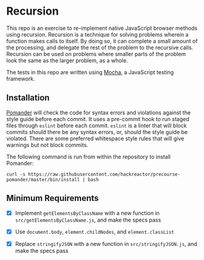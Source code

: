 # Recursion

This repo is an exercise to re-implement native JavaScript browser methods using recursion. Recursion is a technique for solving problems wherein a function makes calls to itself. By doing so, it can complete a small amount of the processing, and delegate the rest of the problem to the recursive calls. Recursion can be used on problems where smaller parts of the problem look the same as the larger problem, as a whole.

The tests in this repo are written using [Mocha](https://mochajs.org/), a JavaScript testing framework.

## Installation
[Pomander](https://github.com/hackreactor/precourse-pomander) will check the code for syntax errors and violations against the style guide before each commit. It uses a pre-commit hook to run staged files through ```eslint``` before each commit. ```eslint``` is a linter that will block commits should there be any syntax errors, or, should the style guide be violated. There are some preferred whitespace style rules that will give warnings but not block commits.

The following command is run from within the repository to install Pomander:

```curl -s https://raw.githubusercontent.com/hackreactor/precourse-pomander/master/bin/install | bash```

## Minimum Requirements
- [x] Implement ```getElementsByClassName``` with a new function in ```src/getElementsByClassName.js```, and make the specs pass
- [x] Use ```document.body```, ```element.childNodes```, and ```element.classList```
- [x] Replace ```stringifyJSON``` with a new function in ```src/stringifyJSON.js```, and make the specs pass
 
 
 
